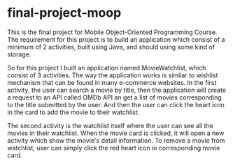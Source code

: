# final-project-moop

This is the final project for Mobile Object-Oriented Programming Course. The requirement for this project is to build an application which consist of a minimum of 2 activities, built using Java, and should using some kind of storage.

So for this project I built an application named MovieWatchlist, which consist of 3 activities. The way the application works is similar to wishlist mechanism that can be found in many e-commerce websites. In the first activity, the user can search a movie by title, then the application will create a request to an API called OMDb API an get a list of movies corresponding to the title submitted by the user. And then the user can click the heart icon in the card to add the movie to their watchlist.

The second activity is the watchlist itself where the user can see all the movies in their watchlist. When the movie card is clicked, it will open a new activity which show the movie's detail information. To remove a movie from watchlist, user can simply click the red heart icon in corresponding movie card.
